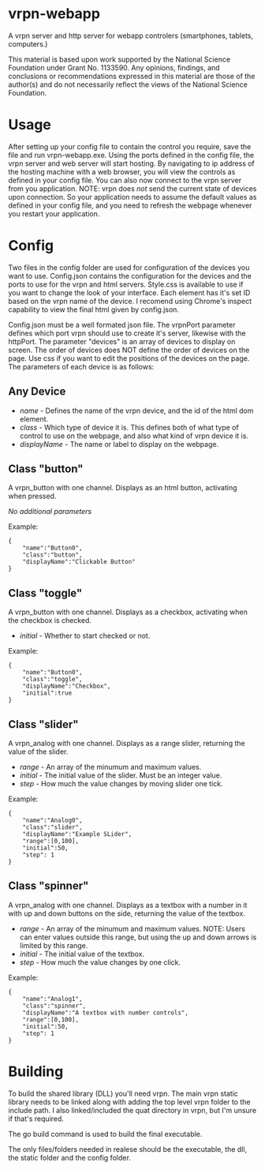 vrpn-webapp
===========

A vrpn server and http server for webapp controlers (smartphones, tablets, computers.)

This material is based upon work supported by the National Science Foundation under Grant No. 1133590.
Any opinions, findings, and conclusions or recommendations expressed in this material are those of the author(s) and do not necessarily reflect the views of the National Science Foundation.

Usage
===========
After setting up your config file to contain the control you require, save the file and run vrpn-webapp.exe.  Using the ports defined in the config file, the vrpn server and web server will start hosting.  By navigating to ip address of the hosting machine with a web browser, you will view the controls as defined in your config file.  You can also now connect to the vrpn server from you application.  NOTE:  vrpn does _not_ send the current state of devices upon connection.  So your application needs to assume the default values as defined in your config file, and you need to refresh the webpage whenever you restart your application.

Config
===========
Two files in the config folder are used for configuration of the devices you want to use.  Config.json contains the configuration for the devices and the ports to use for the vrpn and html servers.  Style.css is available to use if you want to change the look of your interface.  Each element has it's set ID based on the vrpn name of the device.  I recomend using Chrome's inspect capability to view the final html given by config.json.

Config.json must be a well formated json file.  The vrpnPort parameter defines which port vrpn should use to create it's server, likewise with the httpPort.
The parameter "devices" is an array of devices to display on screen.  The order of devices does NOT define the order of devices on the page.  Use css if you want to edit the positions of the devices on the page.  The parameters of each device is as follows:

Any Device
-----------
* _name_ - Defines the name of the vrpn device, and the id of the html dom element.
* _class_ - Which type of device it is.  This defines both of what type of control to use on the webpage, and also what kind of vrpn device it is.
* _displayName_ - The name or label to display on the webpage.

Class "button"
-----------
A vrpn_button with one channel.  Displays as an html button, activating when pressed.

_No additional parameters_

Example:

	{
		"name":"Button0",
		"class":"button",
		"displayName":"Clickable Button"
	}

Class "toggle"
-----------
A vrpn_button with one channel.  Displays as a checkbox, activating when the checkbox is checked.

* _initial_ - Whether to start checked or not.

Example:

	{
		"name":"Button0",
		"class":"toggle",
		"displayName":"Checkbox",
		"initial":true
	}

Class "slider"
-----------
A vrpn_analog with one channel.  Displays as a range slider, returning the value of the slider.

* _range_ - An array of the minumum and maximum values.
* _initial_ - The initial value of the slider.  Must be an integer value.
* _step_ - How much the value changes by moving slider one tick.

Example:

	{
		"name":"Analog0",
		"class":"slider",
		"displayName":"Example SLider",
		"range":[0,100],
		"initial":50,
		"step": 1
	}

Class "spinner"
-----------
A vrpn_analog with one channel.  Displays as a textbox with a number in it with up and down buttons on the side, returning the value of the textbox.

* _range_ - An array of the minumum and maximum values.  NOTE: Users can enter values outside this range, but using the up and down arrows is limited by this range.
* _initial_ - The initial value of the textbox.
* _step_ - How much the value changes by one click.

Example:

	{
		"name":"Analog1",
		"class":"spinner",
		"displayName":"A textbox with number controls",
		"range":[0,100],
		"initial":50,
		"step": 1
	}

Building
===========
To build the shared library (DLL) you'll need vrpn.  The main vrpn static library needs to be linked along with adding the top level vrpn folder to the include path.  I also linked/included the quat directory in vrpn, but I'm unsure if that's required.

The go build command is used to build the final executable.

The only files/folders needed in realese should be the executable, the dll, the static folder and the config folder.
